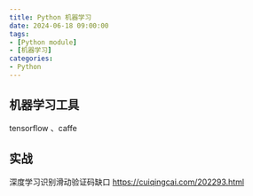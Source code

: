 ```yaml
---
title: Python 机器学习
date: 2024-06-18 09:00:00
tags:
- [Python module]
- [机器学习]
categories:
- Python
---
```



## 机器学习工具

tensorflow 、caffe


## 实战

深度学习识别滑动验证码缺口
https://cuiqingcai.com/202293.html